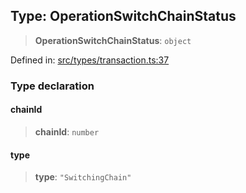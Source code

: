 
## Type: OperationSwitchChainStatus

> **OperationSwitchChainStatus**: `object`

Defined in: [src/types/transaction.ts:37](https://github.com/centrifuge/sdk/blob/53d114090a2f30046959761b9bf8f6f2a6b15867/src/types/transaction.ts#L37)

### Type declaration

#### chainId

> **chainId**: `number`

#### type

> **type**: `"SwitchingChain"`
